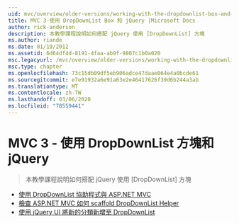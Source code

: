 ```yaml
---
uid: mvc/overview/older-versions/working-with-the-dropdownlist-box-and-jquery/index
title: MVC 3-使用 DropDownList Box 和 jQuery |Microsoft Docs
author: rick-anderson
description: 本教學課程說明如何搭配 jQuery 使用 [DropDownList] 方塊
ms.author: riande
ms.date: 01/19/2012
ms.assetid: 6d64df4d-8191-4faa-ab9f-9807c1b0a020
msc.legacyurl: /mvc/overview/older-versions/working-with-the-dropdownlist-box-and-jquery
msc.type: chapter
ms.openlocfilehash: 73c15db09df5eb906adce47daae064e4a0bcde61
ms.sourcegitcommit: e7e91932a6e91a63e2e46417626f39d6b244a3ab
ms.translationtype: MT
ms.contentlocale: zh-TW
ms.lasthandoff: 03/06/2020
ms.locfileid: "78559441"
---
```

# <a name="mvc-3---working-with-the-dropdownlist-box-and-jquery"></a>MVC 3 - 使用 DropDownList 方塊和 jQuery

> 本教學課程說明如何搭配 jQuery 使用 [DropDownList] 方塊

- [使用 DropDownList 協助程式與 ASP.NET MVC](using-the-dropdownlist-helper-with-aspnet-mvc.md)
- [檢查 ASP.NET MVC 如何 scaffold DropDownList Helper](examining-how-aspnet-mvc-scaffolds-the-dropdownlist-helper.md)
- [使用 jQuery UI 將新的分類新增至 DropDownList](adding-a-new-category-to-the-dropdownlist-using-jquery-ui.md)
